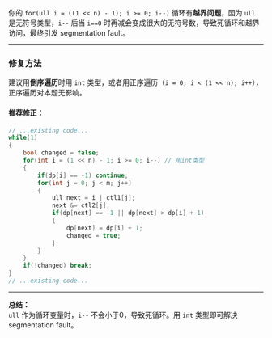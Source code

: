 你的 `for(ull i = ((1 << n) - 1); i >= 0; i--)` 循环有**越界问题**，因为 `ull` 是无符号类型，`i--` 后当 `i==0` 时再减会变成很大的无符号数，导致死循环和越界访问，最终引发 segmentation fault。

---

### **修复方法**

建议用**倒序遍历**时用 `int` 类型，或者用正序遍历（`i = 0; i < (1 << n); i++`），正序遍历对本题无影响。

#### **推荐修正：**

```cpp
// ...existing code...
while(1)
{
    bool changed = false;
    for(int i = (1 << n) - 1; i >= 0; i--) // 用int类型
    {
        if(dp[i] == -1) continue;
        for(int j = 0; j < m; j++)
        {
            ull next = i | ctl1[j];
            next &= ctl2[j];
            if(dp[next] == -1 || dp[next] > dp[i] + 1)
            {
                dp[next] = dp[i] + 1;
                changed = true;
            }
        }
    }
    if(!changed) break;
}
// ...existing code...
```

---

**总结：**  
`ull` 作为循环变量时，`i--` 不会小于0，导致死循环。用 `int` 类型即可解决 segmentation fault。